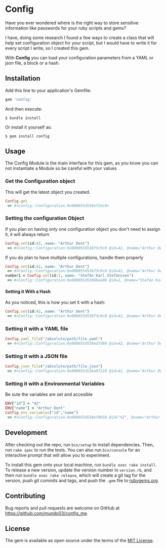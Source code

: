 # Config

Have you ever wondered where is the right way to store sensitive information like passwords for your ruby scripts and gems?

I have, doing some research I found a few ways to create a class that will help set  configuration object for your script, but I would have to write it for every script I write, so I created this gem.

With **Config** you can load your configuration parameters from a YAML or json file, a block or a hash.

## Installation

Add this line to your application's Gemfile:

```ruby
gem 'config'
```

And then execute:

    $ bundle install

Or install it yourself as:

    $ gem install config

## Usage

The Config Module is the main interface for this gem, as you know you can not instantiate a Module so be careful with your values

### Get the Configuration object

This will get the latest object you created.
``` ruby
Config.get
 => #<Config::Configuration:0x000055d538ef2dc0>
```

### Setting the configuration Object

If you plan on having only one configuration object you don't need to assign it, it will always return

``` ruby
Config.set(id:42, name: "Arthur Dent")
 => #<Config::Configuration:0x000055d538f3c9c0 @id=42, @name="Arthur Dent">
```

If you do plan to have multiple configurations, handle them properly

``` ruby
Config.set(id:42, name: "Arthur Dent")
 => #<Config::Configuration:0x000055d538f3c9c0 @id=42, @name="Arthur Dent">
number1 = Config.set(id:1, name: "Stefán Karl Stefánsson")
 => #<Config::Configuration:0x000055d53866ea00 @id=1, @name="Stefán Karl Stefánsson">
```

#### Setting it With a Hash

As you noticed, this is how you set it with a hash:
``` ruby
Config.set(id:42, name: "Arthur Dent")
 => #<Config::Configuration:0x000055d538f3c9c0 @id=42, @name="Arthur Dent">
```

### Setting it with a YAML file
``` ruby
Config.yaml_file("/absolute/path/file.yaml")
 => #<Config::Configuration:0x000055d538ed7d90 @id=42, @name="Arthur Dent", @weapon="Towel">
```

### Setting it with a JSON file
``` ruby
Config.json_file("/absolute/path/file.json")
 => #<Config::Configuration:0x000055d538a8f210 @id=42, @name="Arthur Dent", @weapon="Towel">
```

### Setting it with a Environmental Variables
Be sute the variables are set and accesible
``` ruby
ENV["id"] = "42"
ENV["name"] = "Arthur Dent"
Config.env_variables("id","name")
 => #<Config::Configuration:0x000055d538ef8b58 @id="42", @name="Arthur Dent">
```

## Development

After checking out the repo, run `bin/setup` to install dependencies. Then, run `rake spec` to run the tests. You can also run `bin/console` for an interactive prompt that will allow you to experiment.

To install this gem onto your local machine, run `bundle exec rake install`. To release a new version, update the version number in `version.rb`, and then run `bundle exec rake release`, which will create a git tag for the version, push git commits and tags, and push the `.gem` file to [rubygems.org](https://rubygems.org).

## Contributing

Bug reports and pull requests are welcome on GitHub at https://github.com/mundo03/config_me.

## License

The gem is available as open source under the terms of the [MIT License](https://opensource.org/licenses/MIT).
